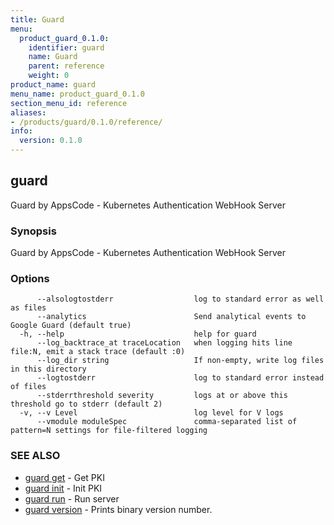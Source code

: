 ```yaml
---
title: Guard
menu:
  product_guard_0.1.0:
    identifier: guard
    name: Guard
    parent: reference
    weight: 0
product_name: guard
menu_name: product_guard_0.1.0
section_menu_id: reference
aliases:
- /products/guard/0.1.0/reference/
info:
  version: 0.1.0
---
```


## guard

Guard by AppsCode - Kubernetes Authentication WebHook Server

### Synopsis

Guard by AppsCode - Kubernetes Authentication WebHook Server

### Options

```
      --alsologtostderr                  log to standard error as well as files
      --analytics                        Send analytical events to Google Guard (default true)
  -h, --help                             help for guard
      --log_backtrace_at traceLocation   when logging hits line file:N, emit a stack trace (default :0)
      --log_dir string                   If non-empty, write log files in this directory
      --logtostderr                      log to standard error instead of files
      --stderrthreshold severity         logs at or above this threshold go to stderr (default 2)
  -v, --v Level                          log level for V logs
      --vmodule moduleSpec               comma-separated list of pattern=N settings for file-filtered logging
```

### SEE ALSO

* [guard get](/products/guard/0.1.0/reference/guard_get)	 - Get PKI
* [guard init](/products/guard/0.1.0/reference/guard_init)	 - Init PKI
* [guard run](/products/guard/0.1.0/reference/guard_run)	 - Run server
* [guard version](/products/guard/0.1.0/reference/guard_version)	 - Prints binary version number.

